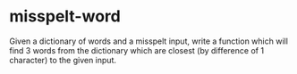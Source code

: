 # misspelt-word
Given a dictionary of words and a misspelt input, write a function which will find 3 words from the dictionary which are closest (by difference of 1 character) to the given input.
